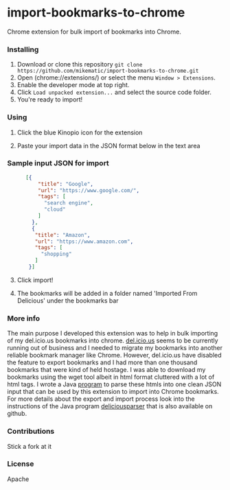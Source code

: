 # import-bookmarks-to-chrome
Chrome extension for bulk import of bookmarks into Chrome.

### Installing
1. Download or clone this repository `git clone https://github.com/mikematic/import-bookmarks-to-chrome.git`
2. Open (chrome://extensions/) or select the menu `Window > Extensions`.
3. Enable the developer mode at top right.
4. Click `Load unpacked extension...` and select the source code folder.
5. You're ready to import!

### Using
1. Click the blue Kinopio icon for the extension

2. Paste your import data in the JSON format below in the text area

### Sample input JSON for import
```json
      [{
          "title": "Google",
          "url": "https://www.google.com/",
          "tags": [
            "search engine",
            "cloud"
          ]
        },
        {
         "title": "Amazon",
         "url": "https://www.amazon.com",
         "tags": [
           "shopping"
         ]
       }]
```

3.  Click import!

4. The bookmarks will be added in a folder named 'Imported From Delicious' under the bookmarks bar

### More info
The main purpose I developed this extension was to help in bulk importing of my del.icio.us bookmarks into chrome. [del.icio.us](https://del.icio.us/) seems to be currently running out of business and I needed to migrate my bookmarks into another reliable bookmark manager like Chrome. However, del.icio.us have disabled the feature to export bookmarks and I had more than one thousand bookmarks that were kind of held hostage. I was able to download my bookmarks using the wget tool albeit in html format cluttered with a lot of html tags. I wrote a Java [program](https://github.com/mikematic/deliciousparser) to parse these htmls into one clean JSON input that can be used by this extension to import into Chrome bookmarks. For more details about the export and import process look into the instructions of the Java program [deliciousparser](https://github.com/mikematic/deliciousparser) that is also available on github.

### Contributions
Stick a fork at it

### License
Apache
